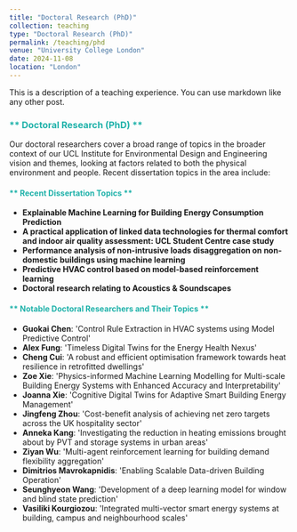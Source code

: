 ```yaml
---
title: "Doctoral Research (PhD)"
collection: teaching
type: "Doctoral Research (PhD)"
permalink: /teaching/phd
venue: "University College London"
date: 2024-11-08
location: "London"
---
```


This is a description of a teaching experience. You can use markdown like any other post.

### <span style="color:lightseagreen">** Doctoral Research (PhD) **</span>

Our doctoral researchers cover a broad range of topics in the broader context of our UCL Institute for Environmental Design and Engineering vision and themes, looking at factors related to both the physical environment and people. Recent dissertation topics in the area include:

#### <span style="color:lightseagreen">** Recent Dissertation Topics **</span>

- **Explainable Machine Learning for Building Energy Consumption Prediction**
- **A practical application of linked data technologies for thermal comfort and indoor air quality assessment: UCL Student Centre case study**
- **Performance analysis of non-intrusive loads disaggregation on non-domestic buildings using machine learning**
- **Predictive HVAC control based on model-based reinforcement learning**
- **Doctoral research relating to Acoustics & Soundscapes**

#### <span style="color:lightseagreen">** Notable Doctoral Researchers and Their Topics **</span>

- **Guokai Chen**: 'Control Rule Extraction in HVAC systems using Model Predictive Control'
- **Alex Fung**: 'Timeless Digital Twins for the Energy Health Nexus'
- **Cheng Cui**: 'A robust and efficient optimisation framework towards heat resilience in retrofitted dwellings'
- **Zoe Xie**: 'Physics-informed Machine Learning Modelling for Multi-scale Building Energy Systems with Enhanced Accuracy and Interpretability'
- **Joanna Xie**: 'Cognitive Digital Twins for Adaptive Smart Building Energy Management'
- **Jingfeng Zhou**: 'Cost-benefit analysis of achieving net zero targets across the UK hospitality sector'
- **Anneka Kang**: 'Investigating the reduction in heating emissions brought about by PVT and storage systems in urban areas'
- **Ziyan Wu**: 'Multi-agent reinforcement learning for building demand flexibility aggregation'
- **Dimitrios Mavrokapnidis**: 'Enabling Scalable Data-driven Building Operation'
- **Seunghyeon Wang**: 'Development of a deep learning model for window and blind state prediction'
- **Vasiliki Kourgiozou**: 'Integrated multi-vector smart energy systems at building, campus and neighbourhood scales'

